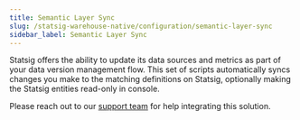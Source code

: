 ```yaml
---
title: Semantic Layer Sync
slug: /statsig-warehouse-native/configuration/semantic-layer-sync
sidebar_label: Semantic Layer Sync
---
```


Statsig offers the ability to update its data sources and metrics as part of your data version management flow. This set of scripts automatically syncs changes you make to the matching definitions on Statsig, optionally making the Statsig entities read-only in console.

Please reach out to our [support team](mailto:support@statsig.com) for help integrating this solution.
